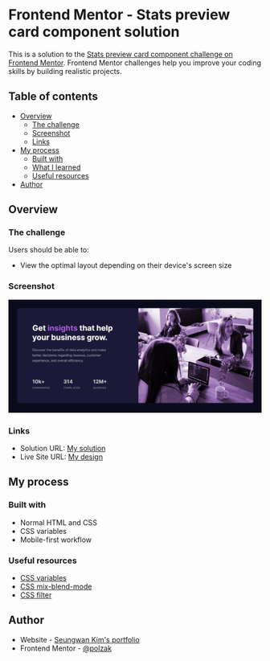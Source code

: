 # Frontend Mentor - Stats preview card component solution

This is a solution to the [Stats preview card component challenge on Frontend Mentor](https://www.frontendmentor.io/challenges/stats-preview-card-component-8JqbgoU62). Frontend Mentor challenges help you improve your coding skills by building realistic projects. 

## Table of contents

- [Overview](#overview)
  - [The challenge](#the-challenge)
  - [Screenshot](#screenshot)
  - [Links](#links)
- [My process](#my-process)
  - [Built with](#built-with)
  - [What I learned](#what-i-learned)
  - [Useful resources](#useful-resources)
- [Author](#author)

## Overview

### The challenge

Users should be able to:

- View the optimal layout depending on their device's screen size

### Screenshot

![](./images/screenshot.jpg)

### Links

- Solution URL: [My solution](https://www.frontendmentor.io/solutions/stats-preview-card-using-css-variables-1hr9FDzvzn)
- Live Site URL: [My design](https://polzak.github.io/fem/portfolio/08-stats-preview-card/index.html)

## My process

### Built with

- Normal HTML and CSS
- CSS variables
- Mobile-first workflow

### Useful resources

- [CSS variables](https://developer.mozilla.org/en-US/docs/Web/CSS/Using_CSS_custom_properties)
- [CSS mix-blend-mode](https://developer.mozilla.org/en-US/docs/Web/CSS/mix-blend-mode)
- [CSS filter](https://developer.mozilla.org/en-US/docs/Web/CSS/filter)

## Author

- Website - [Seungwan Kim's portfolio](https://polzak.github.io)
- Frontend Mentor - [@polzak](https://www.frontendmentor.io/profile/polzak)